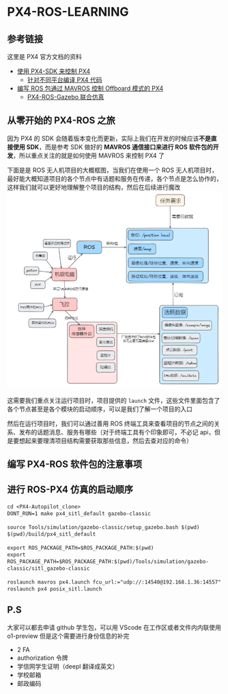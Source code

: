 # PX4-ROS-LEARNING

## 参考链接

这里是 PX4 官方文档的资料
- [使用 PX4-SDK 来控制 PX4](https://docs.px4.io/main/zh/modules/hello_sky.html)
	- [针对不同平台编译 PX4 代码](https://docs.px4.io/main/zh/dev_setup/building_px4.html#gazebo-classic)
- [编写 ROS 包通过 MAVROS 控制 Offboard 模式的 PX4](https://docs.px4.io/main/zh/ros/mavros_offboard_cpp.html)
	- [PX4-ROS-Gazebo 联合仿真](https://docs.px4.io/main/zh/simulation/ros_interface.html)

## 从零开始的 PX4-ROS 之旅

因为 PX4 的 SDK 会随着版本变化而更新，实际上我们在开发的时候应该**不是直接使用 SDK**，而是参考 SDK 做好的 **MAVROS 通信接口来进行 ROS 软件包的开发**，所以重点关注的就是如何使用 MAVROS 来控制 PX4 了

下面是是 ROS 无人机项目的大概框图，当我们在使用一个 ROS 无人机项目时，最好能大概知道项目的各个节点中有话题和服务在传递，各个节点是怎么协作的，这样我们就可以更好地理解整个项目的结构，然后在后续进行魔改
![](assets-of-PX4-ROS-LEARNING/image-1.png)


这需要我们重点关注运行项目时，项目提供的 `launch` 文件，这些文件里面包含了各个节点甚至是各个模块的启动顺序，可以是我们了解一个项目的入口

然后在运行项目时，我们可以通过善用 ROS 终端工具来查看项目的节点之间的关系、发布的话题消息、服务有哪些（对于终端工具有个印象即可，不必记 api，但是要想起来要理清项目结构需要获取那些信息，然后去查对应的命令）


## 编写 PX4-ROS 软件包的注意事项

## 进行 ROS-PX4 仿真的启动顺序

```shell
cd <PX4-Autopilot_clone>
DONT_RUN=1 make px4_sitl_default gazebo-classic

source Tools/simulation/gazebo-classic/setup_gazebo.bash $(pwd) $(pwd)/build/px4_sitl_default

export ROS_PACKAGE_PATH=$ROS_PACKAGE_PATH:$(pwd)
export ROS_PACKAGE_PATH=$ROS_PACKAGE_PATH:$(pwd)/Tools/simulation/gazebo-classic/sitl_gazebo-classic

roslaunch mavros px4.launch fcu_url:="udp://:14540@192.168.1.36:14557"
roslaunch px4 posix_sitl.launch
```

## P.S

大家可以都去申请 github 学生包，可以用 VScode 在工作区或者文件内内联使用 o1-preview 但是这个需要进行身份信息的补完
- 2 FA
- authorization 令牌
- 学信网学生证明（deepl 翻译成英文）
- 学校邮箱
- 邮政编码





